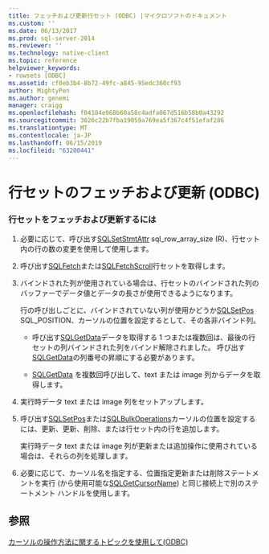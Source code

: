 ```yaml
---
title: フェッチおよび更新行セット (ODBC) |マイクロソフトのドキュメント
ms.custom: ''
ms.date: 06/13/2017
ms.prod: sql-server-2014
ms.reviewer: ''
ms.technology: native-client
ms.topic: reference
helpviewer_keywords:
- rowsets [ODBC]
ms.assetid: cf0eb3b4-8b72-49fc-a845-95edc360cf93
author: MightyPen
ms.author: genemi
manager: craigg
ms.openlocfilehash: f04184e968b60a58c4adfa067d516b58b0a43292
ms.sourcegitcommit: 3026c22b7fba19059a769ea5f367c4f51efaf286
ms.translationtype: MT
ms.contentlocale: ja-JP
ms.lasthandoff: 06/15/2019
ms.locfileid: "63200441"
---
```

# <a name="fetch-and-update-rowsets-odbc"></a>行セットのフェッチおよび更新 (ODBC)
    
### <a name="to-fetch-and-update-rowsets"></a>行セットをフェッチおよび更新するには  
  
1.  必要に応じて、呼び出す[SQLSetStmtAttr](../../native-client-odbc-api/sqlsetstmtattr.md) sql_row_array_size (R)、行セット内の行の数の変更を使用して使用します。  
  
2.  呼び出す[SQLFetch](https://go.microsoft.com/fwlink/?LinkId=58401)または[SQLFetchScroll](../../native-client-odbc-api/sqlfetchscroll.md)行セットを取得します。  
  
3.  バインドされた列が使用されている場合は、行セットのバインドされた列のバッファーでデータ値とデータの長さが使用できるようになります。  
  
     行の呼び出しごとに、バインドされていない列が使用かどうか[SQLSetPos](https://go.microsoft.com/fwlink/?LinkId=58407) SQL_POSITION、カーソルの位置を設定するとして、その各非バインド列。  
  
    -   呼び出す[SQLGetData](../../native-client-odbc-api/sqlgetdata.md)データを取得する 1 つまたは複数回は、最後の行セットの列バインドされた列をバインド解除されました。 呼び出す[SQLGetData](../../native-client-odbc-api/sqlgetdata.md)の列番号の昇順にする必要があります。  
  
    -   [SQLGetData](../../native-client-odbc-api/sqlgetdata.md) を複数回呼び出して、text または image 列からデータを取得します。  
  
4.  実行時データ text または image 列をセットアップします。  
  
5.  呼び出す[SQLSetPos](https://go.microsoft.com/fwlink/?LinkId=58407)または[SQLBulkOperations](https://go.microsoft.com/fwlink/?LinkId=58398)カーソルの位置を設定するには、更新、更新、削除、または行セット内の行を追加します。  
  
     実行時データ text または image 列が更新または追加操作に使用されている場合は、それらの列を処理します。  
  
6.  必要に応じて、カーソル名を指定する、位置指定更新または削除ステートメントを実行 (から使用可能な[SQLGetCursorName](../../native-client-odbc-api/sqlgetcursorname.md)) と同じ接続上で別のステートメント ハンドルを使用します。  
  
## <a name="see-also"></a>参照  
 [カーソルの操作方法に関するトピックを使用して&#40;ODBC&#41;](using-cursors-how-to-topics-odbc.md)  
  
  
